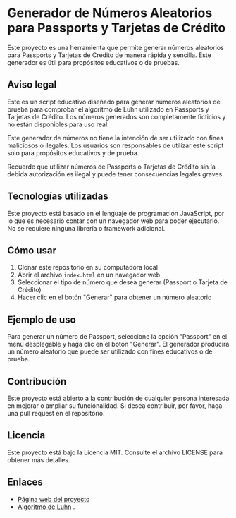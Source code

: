 # Generador de Números Aleatorios para Passports y Tarjetas de Crédito

Este proyecto es una herramienta que permite generar números aleatorios para Passports y Tarjetas de Crédito de manera rápida y sencilla. Este generador es útil para propósitos educativos o de pruebas.

## Aviso legal

Este es un script educativo diseñado para generar números aleatorios de prueba para comprobar el algoritmo de Luhn utilizado en Passports y Tarjetas de Crédito. Los números generados son completamente ficticios y no están disponibles para uso real.

Este generador de números no tiene la intención de ser utilizado con fines maliciosos o ilegales. Los usuarios son responsables de utilizar este script solo para propósitos educativos y de prueba.

Recuerde que utilizar números de Passports o Tarjetas de Crédito sin la debida autorización es ilegal y puede tener consecuencias legales graves.

## Tecnologías utilizadas

Este proyecto está basado en el lenguaje de programación JavaScript, por lo que es necesario contar con un navegador web para poder ejecutarlo. No se requiere ninguna librería o framework adicional.

## Cómo usar

1. Clonar este repositorio en su computadora local
2. Abrir el archivo `index.html` en un navegador web
3. Seleccionar el tipo de número que desea generar (Passport o Tarjeta de Crédito)
4. Hacer clic en el botón "Generar" para obtener un número aleatorio

## Ejemplo de uso

Para generar un número de Passport, seleccione la opción "Passport" en el menú desplegable y haga clic en el botón "Generar". El generador producirá un número aleatorio que puede ser utilizado con fines educativos o de prueba.

## Contribución

Este proyecto está abierto a la contribución de cualquier persona interesada en mejorar o ampliar su funcionalidad. Si desea contribuir, por favor, haga una pull request en el repositorio.

## Licencia

Este proyecto está bajo la Licencia MIT. Consulte el archivo LICENSE para obtener más detalles.

## Enlaces

- [Página web del proyecto](https://codegeekr.github.io/generatornum/)
- [Algoritmo de Luhn](https://es.wikipedia.org/wiki/Algoritmo_de_Luhn#:~:text=El%20algoritmo%20de%20Luhn%20o,crédito%2C%20números%20IMEI%2C%20etc.)
  .

